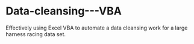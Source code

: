 # Data-cleansing---VBA
Effectively using Excel VBA to automate a data cleansing work for a large harness racing data set.
